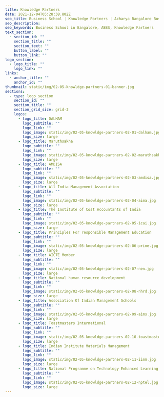 ```yaml
---
title: Knowledge Partners
date: 2021-12-04T05:28:38.802Z
seo_title: Business School | Knowledge Partners | Acharya Bangalore Business School
seo_description: 
seo_keywords: Business School in Bangalore, ABBS, Knowledge Partners
text_section:
  - section_id: ""
    section_title: ""
    section_text: ""
    button_label: ""
    button_link: ""
logo_section:
  - logo_title: ""
    logo_link: ""
links:
  - anchor_title: ""
    anchor_id: ""
thumbnail: static/img/02-05-knowldge-partners-01-banner.jpg
sections:
  - type: logo_section
    section_id: ""
    section_title: ""
    section_grid_size: grid-3
    logos:
      - logo_title: DALHAM
        logo_subtitle: ""
        logo_link: ""
        logo_image: static/img/02-05-knowldge-partners-02-01-dalham.jpg
        logo_size: large
      - logo_title: Maruthsakha
        logo_subtitle: ""
        logo_link: ""
        logo_image: static/img/02-05-knowldge-partners-02-02-maruthsakha.jpg
        logo_size: large
      - logo_title: AMDISA
        logo_subtitle: ""
        logo_link: ""
        logo_image: static/img/02-05-knowldge-partners-02-03-amdisa.jpg
        logo_size: large
      - logo_title: All India Management Association
        logo_subtitle: ""
        logo_link: ""
        logo_image: static/img/02-05-knowldge-partners-02-04-aima.jpg
        logo_size: large
      - logo_title: The Institute of Cost Accountants of India
        logo_subtitle: ""
        logo_link: ""
        logo_image: static/img/02-05-knowldge-partners-02-05-icai.jpg
        logo_size: large
      - logo_title: Principles For responsible Management Education
        logo_subtitle: ""
        logo_link: ""
        logo_image: static/img/02-05-knowldge-partners-02-06-prime.jpg
        logo_size: large
      - logo_title: AICTE Member
        logo_subtitle: ""
        logo_link: ""
        logo_image: static/img/02-05-knowldge-partners-02-07-nen.jpg
        logo_size: large
      - logo_title: National human resource development
        logo_subtitle: ""
        logo_link: ""
        logo_image: static/img/02-05-knowldge-partners-02-08-nhrd.jpg
        logo_size: large
      - logo_title: Association Of Indian Management Schools
        logo_subtitle: ""
        logo_link: ""
        logo_image: static/img/02-05-knowldge-partners-02-09-aims.jpg
        logo_size: large
      - logo_title: Toastmasters International
        logo_subtitle: ""
        logo_link: ""
        logo_image: static/img/02-05-knowldge-partners-02-10-toastmaster.jpg
        logo_size: large
      - logo_title: Indian Institute Materials Management
        logo_subtitle: ""
        logo_link: ""
        logo_image: static/img/02-05-knowldge-partners-02-11-iimm.jpg
        logo_size: large
      - logo_title: National Programme on Technology Enhanced Learning
        logo_subtitle: ""
        logo_link: ""
        logo_image: static/img/02-05-knowldge-partners-02-12-nptel.jpg
        logo_size: large
---
```


